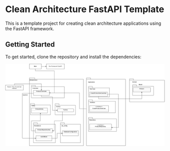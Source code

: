 # Clean Architecture FastAPI Template

This is a template project for creating clean architecture applications using the FastAPI framework.

## Getting Started

To get started, clone the repository and install the dependencies:


![Diagram](cleanArchitec.drawio.png)
